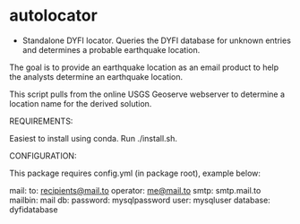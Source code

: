 # autolocator
* Standalone DYFI locator. Queries the DYFI database for unknown entries and determines a probable earthquake location.

The goal is to provide an earthquake location as an email product to help the analysts determine an earthquake location.

This script pulls from the online USGS Geoserve webserver to determine a location name for the derived solution.

REQUIREMENTS:

Easiest to install using conda. Run ./install.sh.

CONFIGURATION:

This package requires config.yml (in package root), example below:

mail:
        to: recipients@mail.to
        operator: me@mail.to
        smtp: smtp.mail.to
        mailbin: mail
db:
        password: mysqlpassword
        user: mysqluser
        database: dyfidatabase

